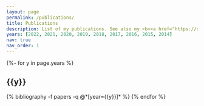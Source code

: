 ```yaml
---
layout: page
permalink: /publications/
title: Publications
description: List of my publications. See also my <b><a href="https://scholar.google.fr/citations?hl=en&user=CyhIdmMAAAAJ">Google Scholar</a></b>.
years: [2022, 2021, 2020, 2019, 2018, 2017, 2016, 2015, 2014]
nav: true
nav_order: 1
---
```

<!-- _pages/publications.md -->
<div class="publications">

{%- for y in page.years %}
  <h2 class="year">{{y}}</h2>
  {% bibliography -f papers -q @*[year={{y}}]* %}
{% endfor %}

</div>
